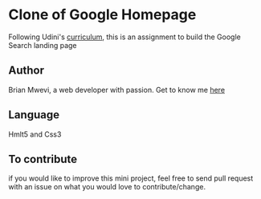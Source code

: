 # Clone of Google Homepage
Following Udini's [curriculum](http://www.theodinproject.com/courses/web-development-101/lessons/html-css), this is an assignment to build the Google Search landing page
## Author
Brian Mwevi, a web developer with passion. Get to know me [here](https://github.com/brianmwevi)
## Language
Hmlt5 and Css3
## To contribute
if you would like to improve this mini project, feel free to send pull request with an issue on what you would love to contribute/change.
